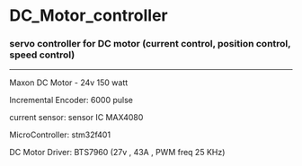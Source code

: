 # DC_Motor_controller
### servo controller for DC motor (current control, position control, speed control)
---------------------

Maxon DC Motor - 24v 150 watt

Incremental Encoder: 6000 pulse

current sensor: sensor IC MAX4080

MicroController: stm32f401 

DC Motor Driver: BTS7960 (27v , 43A , PWM freq 25 KHz)

